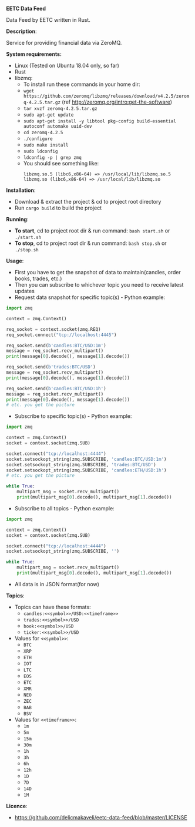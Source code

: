 **EETC Data Feed**

Data Feed by EETC written in Rust.

**Description**:

Service for providing financial data via ZeroMQ.

**System requirements:**
- Linux (Tested on Ubuntu 18.04 only, so far)
- Rust
- libzmq:
    - To install run these commands in your home dir:
    - `wget https://github.com/zeromq/libzmq/releases/download/v4.2.5/zeromq-4.2.5.tar.gz`
    (ref http://zeromq.org/intro:get-the-software)
    - `tar xvzf zeromq-4.2.5.tar.gz`
    - `sudo apt-get update`
    - `sudo apt-get install -y libtool pkg-config build-essential autoconf automake uuid-dev`
    - `cd zeromq-4.2.5`
    - `./configure`
    - `sudo make install`
    - `sudo ldconfig`
    - `ldconfig -p | grep zmq`
    - You should see something like:
        ```
        libzmq.so.5 (libc6,x86-64) => /usr/local/lib/libzmq.so.5
        libzmq.so (libc6,x86-64) => /usr/local/lib/libzmq.so
        ```

**Installation**:
- Download & extract the project & cd to project root directory
- Run `cargo build` to build the project

**Running**:
- **To start**, cd to project root dir & run command: `bash start.sh` or `./start.sh`
- **To stop**, cd to project root dir & run command: `bash stop.sh` or `./stop.sh`

**Usage**:
- First you have to get the snapshot of data to maintain(candles, order books, trades, etc.)
- Then you can subscribe to whichever topic you need to receive latest updates
- Request data snapshot for specific topic(s) - Python example:
```python
import zmq

context = zmq.Context()

req_socket = context.socket(zmq.REQ)
req_socket.connect("tcp://localhost:4445")

req_socket.send(b'candles:BTC/USD:1m')
message = req_socket.recv_multipart()
print(message[0].decode(), message[1].decode())

req_socket.send(b'trades:BTC/USD')
message = req_socket.recv_multipart()
print(message[0].decode(), message[1].decode())

req_socket.send(b'candles:BTC/USD:1h')
message = req_socket.recv_multipart()
print(message[0].decode(), message[1].decode())
# etc. you get the picture
```
- Subscribe to specific topic(s) - Python example:
```python
import zmq

context = zmq.Context()
socket = context.socket(zmq.SUB)

socket.connect("tcp://localhost:4444")
socket.setsockopt_string(zmq.SUBSCRIBE, 'candles:BTC/USD:1m')
socket.setsockopt_string(zmq.SUBSCRIBE, 'trades:BTC/USD')
socket.setsockopt_string(zmq.SUBSCRIBE, 'candles:ETH/USD:1h')
# etc. you get the picture

while True:
    multipart_msg = socket.recv_multipart()
    print(multipart_msg[0].decode(), multipart_msg[1].decode())
```
- Subscribe to all topics - Python example:
```python
import zmq

context = zmq.Context()
socket = context.socket(zmq.SUB)

socket.connect("tcp://localhost:4444")
socket.setsockopt_string(zmq.SUBSCRIBE, '')

while True:
    multipart_msg = socket.recv_multipart()
    print(multipart_msg[0].decode(), multipart_msg[1].decode())
```
- All data is in JSON format(for now)

**Topics**:
- Topics can have these formats:
    - `candles:<<symbol>>/USD:<<timeframe>>`
    - `trades:<<symbol>>/USD`
    - `book:<<symbol>>/USD`
    - `ticker:<<symbol>>/USD`
- Values for `<<symbol>>`:
    - `BTC`
    - `XRP`
    - `ETH`
    - `IOT`
    - `LTC`
    - `EOS`
    - `ETC`
    - `XMR`
    - `NEO`
    - `ZEC`
    - `BAB`
    - `BSV`
- Values for `<<timeframe>>`:
    - `1m`
    - `5m`
    - `15m`
    - `30m`
    - `1h`
    - `3h`
    - `6h`
    - `12h`
    - `1D`
    - `7D`
    - `14D`
    - `1M`

**Licence**:
- https://github.com/delicmakaveli/eetc-data-feed/blob/master/LICENSE

